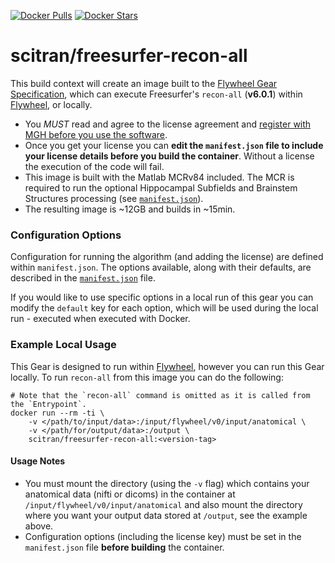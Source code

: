 [![Docker Pulls](https://img.shields.io/docker/pulls/scitran/freesurfer-recon-all.svg)](https://hub.docker.com/r/scitran/freesurfer-recon-all/)
[![Docker Stars](https://img.shields.io/docker/stars/scitran/freesurfer-recon-all.svg)](https://hub.docker.com/r/scitran/freesurfer-recon-all/)
# scitran/freesurfer-recon-all

This build context will create an image built to the [Flywheel Gear Specification](https://github.com/flywheel-io/gears/tree/master/spec), which can execute Freesurfer's `recon-all` (**v6.0.1**) within [Flywheel](https://flywheel.io), or locally.

* You *MUST* read and agree to the license agreement and [register with MGH before you use the software](https://surfer.nmr.mgh.harvard.edu/registration.html).
* Once you get your license you can **edit the `manifest.json` file to include your license details before you build the container**. Without a license the execution of the code will fail.
* This image is built with the Matlab MCRv84 included. The MCR is required to run the optional Hippocampal Subfields and Brainstem Structures processing (see [`manifest.json`](manifest.json)).
* The resulting image is ~12GB and builds in ~15min.


### Configuration Options ###
Configuration for running the algorithm (and adding the license) are defined within `manifest.json`. The options available, along with their defaults, are described in the [`manifest.json`](manifest.json) file.

If you would like to use specific options in a local run of this gear you can modify the `default` key for each option, which will be used during the local run - executed when executed with Docker.

### Example Local Usage ###
This Gear is designed to run within [Flywheel](https://flywheel.io), however you can run this Gear locally. To run ```recon-all``` from this image you can do the following:
```
# Note that the `recon-all` command is omitted as it is called from the `Entrypoint`.
docker run --rm -ti \
    -v </path/to/input/data>:/input/flywheel/v0/input/anatomical \
    -v </path/for/output/data>:/output \
    scitran/freesurfer-recon-all:<version-tag>
```

#### Usage Notes ####
* You must mount the directory (using the `-v` flag) which contains your anatomical data (nifti or dicoms) in the container at `/input/flywheel/v0/input/anatomical` and also mount the directory where you want your output data stored at `/output`, see the example above.
* Configuration options (including the license key) must be set in the `manifest.json` file **before building** the container.
